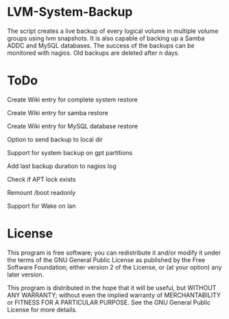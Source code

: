 LVM-System-Backup
=================

The script creates a live backup of every logical volume in multiple volume groups using lvm snapshots. It is also capable of backing up a Samba ADDC and MySQL databases. The success of the backups can be monitored with nagios. Old backups are deleted after n days.

ToDo
=================
Create Wiki entry for complete system restore

Create Wiki entry for samba restore

Create Wiki entry for MySQL database restore

Option to send backup to local dir

Support for system backup on gpt partitions

Add last backup duration to nagios log

Check if APT lock exists

Remount /boot readonly

Support for Wake on lan

License
=================

This program is free software; you can redistribute it and/or modify it under the terms of the GNU General Public License as published by the Free Software Foundation; either version 2 of the License, or (at your option) any later version.

This program is distributed in the hope that it will be useful, but WITHOUT ANY WARRANTY; without even the implied warranty of MERCHANTABILITY or FITNESS FOR A PARTICULAR PURPOSE.  See the GNU General Public License for more details.
